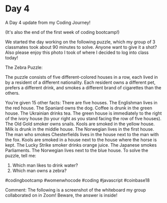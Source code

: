# Day 4
A Day 4 update from my Coding Journey!

(It's also the end of the first week of coding bootcamp!)

We started the day working on the following puzzle, which my group of 3 classmates took about 90 minutes to solve. Anyone want to give it a shot? Also please enjoy this photo I took of where I decided to log into class today!

The Zebra Puzzle:

The puzzle consists of five different-colored houses in a row, each lived in by a resident of a different nationality. Each resident owns a different pet, prefers a different drink, and smokes a different brand of cigarettes than the others.

You’re given 15 other facts:
There are five houses.
The Englishman lives in the red house.
The Spaniard owns the dog.
Coffee is drunk in the green house.
The Ukrainian drinks tea.
The green house is immediately to the right of the ivory house (to your right as you stand facing the row of five houses).
The Old Gold smoker owns snails.
Kools are smoked in the yellow house.
Milk is drunk in the middle house.
The Norwegian lives in the first house.
The man who smokes Chesterfields lives in the house next to the man with the fox.
Kools are smoked in a house next to the house where the horse is kept.
The Lucky Strike smoker drinks orange juice.
The Japanese smokes Parliaments.
The Norwegian lives next to the blue house.
To solve the puzzle, tell me:

1) Which man likes to drink water?
2) Which man owns a zebra?

#codingbootcamp #womenwhocode #coding #javascript #coinbase18

Comment: The following is a screenshot of the whiteboard my group collaborated on in Zoom! Beware, the answer is inside!